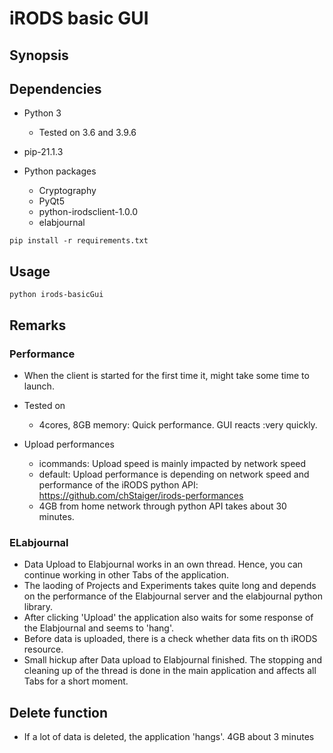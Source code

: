 # iRODS basic GUI
## Synopsis
## Dependencies
- Python 3
	- Tested on 3.6 and 3.9.6
- pip-21.1.3

- Python packages
	- Cryptography
	- PyQt5
	- python-irodsclient-1.0.0
	- elabjournal

```
pip install -r requirements.txt
```


## Usage
```
python irods-basicGui
```

## Remarks
### Performance

- When the client is started for the first time it, might take some time to launch.
- Tested on
	- 4cores, 8GB memory: Quick performance. GUI reacts :very quickly.

- Upload performances 
	- icommands: Upload speed is mainly impacted by network speed
	- default: Upload performance is depending on network speed and performance of the iRODS python API: https://github.com/chStaiger/irods-performances
	- 4GB from home network through python API takes about 30 minutes.	

### ELabjournal
- Data Upload to Elabjournal works in an own thread. Hence, you can continue working in other Tabs of the application.
- The laoding of Projects and Experiments takes quite long and depends on the performance of the Elabjournal server and the elabjournal python library.
- After clicking 'Upload' the application also waits for some response of the Elabjournal and seems to 'hang'.
- Before data is uploaded, there is a check whether data fits on th iRODS resource.
- Small hickup after Data upload to Elabjournal finished. The stopping and cleaning up of the thread is done in the main application and affects all Tabs for a short moment. 

## Delete function
- If a lot of data is deleted, the application 'hangs'. 4GB  about 3 minutes
